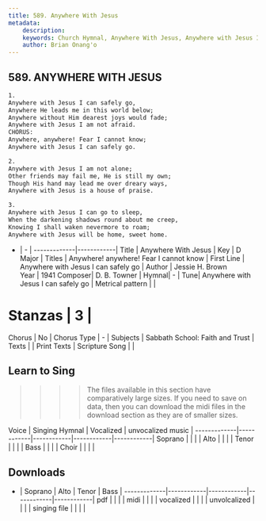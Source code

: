 ```yaml
---
title: 589. Anywhere With Jesus
metadata:
    description: 
    keywords: Church Hymnal, Anywhere With Jesus, Anywhere with Jesus I can safely go, Anywhere! anywhere! Fear I cannot know
    author: Brian Onang'o
---
```



## 589. ANYWHERE WITH JESUS

```txt
1.
Anywhere with Jesus I can safely go,
Anywhere He leads me in this world below;
Anywhere without Him dearest joys would fade;
Anywhere with Jesus I am not afraid.
CHORUS:
Anywhere, anywhere! Fear I cannot know;
Anywhere with Jesus I can safely go.

2.
Anywhere with Jesus I am not alone;
Other friends may fail me, He is still my own;
Though His hand may lead me over dreary ways,
Anywhere with Jesus is a house of praise.

3.
Anywhere with Jesus I can go to sleep,
When the darkening shadows round about me creep,
Knowing I shall waken nevermore to roam;
Anywhere with Jesus will be home, sweet home.
```

- |   -  |
-------------|------------|
Title | Anywhere With Jesus |
Key | D Major |
Titles | Anywhere! anywhere! Fear I cannot know |
First Line | Anywhere with Jesus I can safely go |
Author | Jessie H. Brown  
Year | 1941
Composer| D. B. Towner |
Hymnal|  - |
Tune| Anywhere with Jesus I can safely go |
Metrical pattern | |
# Stanzas | 3 |
Chorus | No |
Chorus Type | - |
Subjects | Sabbath School: Faith and Trust |
Texts |  |
Print Texts | 
Scripture Song |  |
  
## Learn to Sing

>>>> The files available in this section have comparatively large sizes. If you need to save on data, then you can download the midi files in the download section as they are of smaller sizes.

Voice |  Singing Hymnal | Vocalized | unvocalized music |
-------------|------------|------------|------------|------------|
Soprano | | | |
Alto | | | |
Tenor | | | |
Bass | | | |
Choir | | | |

## Downloads

- |  Soprano | Alto | Tenor | Bass |
-------------|------------|------------|------------|------------|
pdf | | | |
midi | | | |
vocalized | | | |
unvolcalized | | | |
singing file | | | |
  